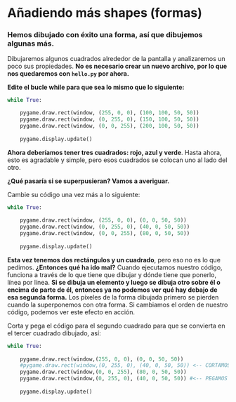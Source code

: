 # Añadiendo más shapes (formas)
### Hemos dibujado con éxito una forma, así que dibujemos algunas más. 

Dibujaremos algunos cuadrados alrededor de la pantalla y analizaremos un poco sus propiedades. **No es necesario crear un nuevo archivo, por lo que nos quedaremos con `hello.py` por ahora.**

**Edite el bucle while para que sea lo mismo que lo siguiente:**
```python
while True:

    pygame.draw.rect(window, (255, 0, 0), (100, 100, 50, 50))
    pygame.draw.rect(window, (0, 255, 0), (150, 100, 50, 50))
    pygame.draw.rect(window, (0, 0, 255), (200, 100, 50, 50))
    
    pygame.display.update()
```
**Ahora deberíamos tener tres cuadrados: rojo, azul y verde**. Hasta ahora, esto es agradable y simple, pero esos cuadrados se colocan uno al lado del otro. 

**¿Qué pasaría si se superpusieran? Vamos a averiguar.** 

Cambie su código una vez más a lo siguiente:
```python
while True:
    
    pygame.draw.rect(window, (255, 0, 0), (0, 0, 50, 50))
    pygame.draw.rect(window, (0, 255, 0), (40, 0, 50, 50))
    pygame.draw.rect(window, (0, 0, 255), (80, 0, 50, 50))
    
    pygame.display.update()
```
**Esta vez tenemos dos rectángulos y un cuadrado**, pero eso no es lo que pedimos. **¿Entonces qué ha ido mal?** Cuando ejecutamos nuestro código, funciona a través de lo que tiene que dibujar y dónde tiene que ponerlo, línea por línea. **Si se dibuja un elemento y luego se dibuja otro sobre él o encima de parte de él, entonces ya no podemos ver qué hay debajo de esa segunda forma.** Los píxeles de la forma dibujada primero se pierden cuando la superponemos con otra forma. Si cambiamos el orden de nuestro código, podemos ver este efecto en acción. 

Corta y pega el código para el segundo cuadrado para que se convierta en el tercer cuadrado dibujado, así:
```python
while True:
    
    pygame.draw.rect(window,(255, 0, 0), (0, 0, 50, 50))
    #pygame.draw.rect(window,(0, 255, 0), (40, 0, 50, 50)) <-- CORTAMOS DE AQUI
    pygame.draw.rect(window,(0, 0, 255), (80, 0, 50, 50))
    pygame.draw.rect(window,(0, 255, 0), (40, 0, 50, 50)) #<-- PEGAMOS AQUI
       
    pygame.display.update()
```


<!--stackedit_data:
eyJoaXN0b3J5IjpbMjM4NjcxMDcyLC05OTAyNzEwNzIsLTE1OT
A1MjcyNjddfQ==
-->